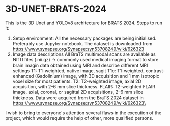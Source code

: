 # 3D-UNET-BRATS-2024
This is the 3D Unet and YOLOv8 architecture for BRATS 2024.
Steps to run it:
1. Setup environment: All the necessary packages are being initialised. Preferably use Jupyter notebook. 
The dataset is downloaded from https://www.synapse.org/Synapse:syn53708249/wiki/626323
2. Image data descriptions
All BraTS multimodal scans are available as NIfTI files (.nii.gz) -> commonly used medical imaging format to store brain imagin data obtained using MRI and describe different MRI settings
T1: T1-weighted, native image, sagit
T1c: T1-weighted, contrast-enhanced (Gadolinium) image, with 3D acquisition and 1 mm isotropic voxel size for most patients.
T2: T2-weighted image, axial 2D acquisition, with 2–6 mm slice thickness.
FLAIR: T2-weighted FLAIR image, axial, coronal, or sagittal 2D acquisitions, 2–6 mm slice thickness.
Data were acquired from the BraTS 2024 dataset in https://www.synapse.org/Synapse:syn53708249/wiki/626323\

I wish to bring to everyone's attention several flaws in the execution of the project, which would require the help of other, more qualified persons.



